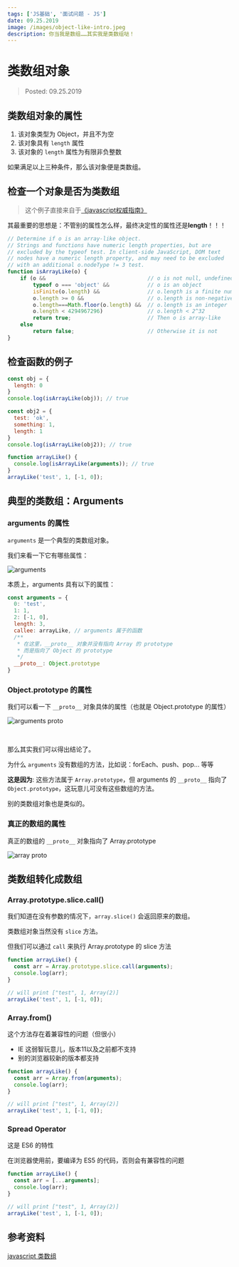 ```yaml
---
tags: ['JS基础', '面试问题 - JS']
date: 09.25.2019
image: /images/object-like-intro.jpeg
description: 你当我是数组……其实我是类数组哒！
---
```


# 类数组对象

> Posted: 09.25.2019

<Tag />

## 类数组对象的属性

1. 该对象类型为 Object，并且不为空
2. 该对象具有 `length` 属性
3. 该对象的 `length` 属性为有限非负整数

如果满足以上三种条件，那么该对象便是类数组。

## 检查一个对象是否为类数组

> 这个例子直接来自于[《javascript权威指南》](https://www.inkling.com/read/javascript-definitive-guide-david-flanagan-6th/chapter-7/array-like-objects)

其最重要的思想是：不管别的属性怎么样，最终决定性的属性还是**length**！！！

```javascript
// Determine if o is an array-like object.
// Strings and functions have numeric length properties, but are 
// excluded by the typeof test. In client-side JavaScript, DOM text
// nodes have a numeric length property, and may need to be excluded 
// with an additional o.nodeType != 3 test.
function isArrayLike(o) {
    if (o &&                                // o is not null, undefined, etc.
        typeof o === 'object' &&            // o is an object
        isFinite(o.length) &&               // o.length is a finite number
        o.length >= 0 &&                    // o.length is non-negative
        o.length===Math.floor(o.length) &&  // o.length is an integer
        o.length < 4294967296)              // o.length < 2^32
        return true;                        // Then o is array-like
    else
        return false;                       // Otherwise it is not
}
```

## 检查函数的例子

```javascript
const obj = {
  length: 0
}
console.log(isArrayLike(obj)); // true
```

```javascript
const obj2 = {
  test: 'ok',
  something: 1,
  length: 1
}
console.log(isArrayLike(obj2)); // true
```

```javascript
function arrayLike() {
  console.log(isArrayLike(arguments)); // true
}
arrayLike('test', 1, [-1, 0]);
```

## 典型的类数组：Arguments

### arguments 的属性

`arguments` 是一个典型的类数组对象。

我们来看一下它有哪些属性：

![arguments](/images/arguments.png)

本质上，arguments 具有以下的属性：

```javascript
const arguments = {
  0: 'test',
  1: 1,
  2: [-1, 0],
  length: 3,
  callee: arrayLike, // arguments 属于的函数
  /**
   * 在这里，__proto__ 对象并没有指向 Array 的 prototype
   * 而是指向了 Object 的 prototype
   */
  __proto__: Object.prototype
}
```

### Object.prototype 的属性

我们可以看一下 `__proto__` 对象具体的属性（也就是 Object.prototype 的属性）

![arguments __proto__](/images/args-proto.png)

<br />

那么其实我们可以得出结论了。

为什么 `arguments` 没有数组的方法，比如说：forEach、push、pop... 等等

<span v-red>**这是因为**</span>: 这些方法属于 `Array.prototype`，但 arguments 的 `__proto__` 指向了 `Object.prototype`，这玩意儿可没有这些数组的方法。

别的类数组对象也是类似的。

### 真正的数组的属性

真正的数组的 `__proto__` 对象指向了 Array.prototype

![array __proto__](/images/array-proto.png)

## 类数组转化成数组

### Array.prototype.slice.call()

我们知道在没有参数的情况下，`array.slice()` 会返回原来的数组。

类数组对象当然没有 `slice` 方法。

但我们可以通过 `call` 来执行 Array.prototype 的 slice 方法

```javascript
function arrayLike() {
  const arr = Array.prototype.slice.call(arguments);
  console.log(arr);
}

// will print ["test", 1, Array(2)]
arrayLike('test', 1, [-1, 0]);
```

### Array.from()

这个方法存在着兼容性的问题（但很小）

- IE 这弱智玩意儿，版本11以及之前都不支持
- 别的浏览器较新的版本都支持

```javascript
function arrayLike() {
  const arr = Array.from(arguments);
  console.log(arr);
}

// will print ["test", 1, Array(2)]
arrayLike('test', 1, [-1, 0]);
```

### Spread Operator

这是 ES6 的特性

在浏览器使用前，要编译为 ES5 的代码，否则会有兼容性的问题

```javascript
function arrayLike() {
  const arr = [...arguments];
  console.log(arr);
}

// will print ["test", 1, Array(2)]
arrayLike('test', 1, [-1, 0]);
```

## 参考资料

[javascript 类数组](https://segmentfault.com/a/1190000000415572)